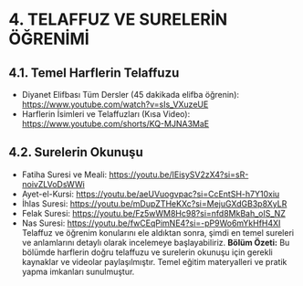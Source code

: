 # 4. TELAFFUZ VE SURELERİN ÖĞRENİMİ
## 4.1. Temel Harflerin Telaffuzu
- Diyanet Elifbası Tüm Dersler (45 dakikada elifba öğrenin): https://www.youtube.com/watch?v=sIs_VXuzeUE
- Harflerin İsimleri ve Telaffuzları (Kısa Video): https://www.youtube.com/shorts/KQ-MJNA3MaE
## 4.2. Surelerin Okunuşu
- Fatiha Suresi ve Meali: https://youtu.be/IEisySV2zX4?si=sR-noivZLVoDsWWi
- Ayet-el-Kursi: https://youtu.be/aeUVuogvpac?si=CcEntSH-h7Y10xiu
- İhlas Suresi: https://youtu.be/mDupZTHeKXc?si=MejuGXdGB3p8XyLR
- Felak Suresi: https://youtu.be/Fz5wWM8Hc98?si=nfd8MkBah_oIS_NZ
- Nas Suresi: https://youtu.be/fwCEqPimNE4?si=-pP9Wo6mYkHfH4XI
Telaffuz ve öğrenim konularını ele aldıktan sonra, şimdi en temel sureleri ve anlamlarını detaylı olarak incelemeye başlayabiliriz.
**Bölüm Özeti:**
Bu bölümde harflerin doğru telaffuzu ve surelerin okunuşu için gerekli kaynaklar ve videolar paylaşılmıştır. Temel eğitim materyalleri ve pratik yapma imkanları sunulmuştur.
